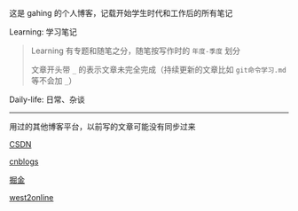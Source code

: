 这是 gahing 的个人博客，记载开始学生时代和工作后的所有笔记

Learning: 学习笔记

> Learning 有专题和随笔之分，随笔按写作时的 `年度-季度` 划分
> 
> 文章开头带 `_` 的表示文章未完全完成（持续更新的文章比如 `git命令学习.md` 等不会加 `_`）



Daily-life: 日常、杂谈

-----

用过的其他博客平台，以前写的文章可能没有同步过来

[CSDN](https://blog.csdn.net/u011644423/)

[cnblogs](https://www.cnblogs.com/france/)

[掘金](https://juejin.im/user/59818c62f265da3e3a0bdbf0)

[west2online](https://www.hongweipeng.com/)